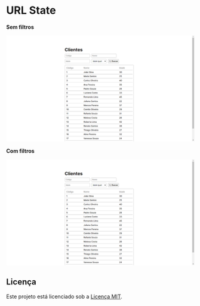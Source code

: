 # URL State

<b>Sem filtros</b>

!["Título escrito 'Cliente' no topo da pagina, logo abaixo esta a seccão dos filtros sendo eles 'Código', 'Nome' e 'Idade' alem do botão de buscar. E por último uma tabela contendo so dados, onde suas colunas são 'Código', 'Nome' e 'Idade' que se estende até o final da pagina."](public/images/semFiltro.PNG)

<b>Com filtros</b>

!["Título escrito 'Cliente' no topo da pagina, logo abaixo esta a seccão dos filtros sendo eles 'Código', 'Nome' que esta preechido com 'Roberta' e 'Idade' que está preechido com '35' alem do botão de buscar. E por último uma tabela contendo so dados, onde suas colunas são 'Código', 'Nome' e 'Idade' o qual só possui 1 regitro condisente com os filtros"](public/images/semFiltro.PNG)

## Licença 

Este projeto está licenciado sob a [Licença MIT](LICENSE).